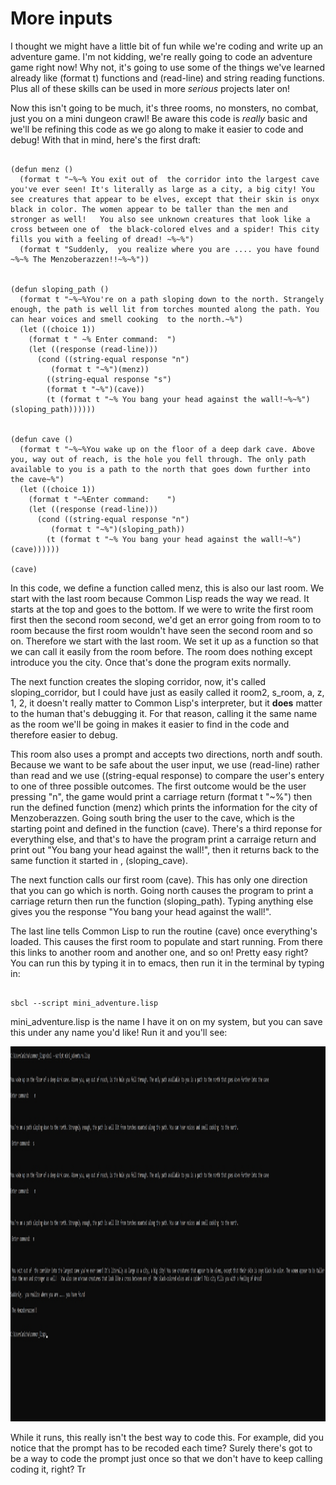 
# More inputs

I thought we might have a little bit of fun while we're coding and write up an adventure game. I'm not kidding, we're really going to code an adventure game right now!
Why not, it's going to use some of the things we've learned already like (format t) functions and (read-line) and string reading functions. Plus all of these skills can
be used in more *serious* projects later on!

Now this isn't going to be much, it's three rooms, no monsters, no combat, just you on a mini dungeon crawl! Be aware this code is *really* basic and we'll be refining
this code as we go along to make it easier to code and debug!   With that in mind, here's the first draft:

```

(defun menz ()
  (format t "~%~% You exit out of  the corridor into the largest cave you've ever seen! It's literally as large as a city, a big city! You see creatures that appear to be elves, except that their skin is onyx black in color. The women appear to be taller than the men and stronger as well!   You also see unknown creatures that look like a cross between one of  the black-colored elves and a spider! This city fills you with a feeling of dread! ~%~%")
  (format t "Suddenly,  you realize where you are .... you have found ~%~% The Menzoberazzen!!~%~%"))


(defun sloping_path ()
  (format t "~%~%You're on a path sloping down to the north. Strangely enough, the path is well lit from torches mounted along the path. You can hear voices and smell cooking  to the north.~%")
  (let ((choice 1))
    (format t " ~% Enter command:  ")
    (let ((response (read-line)))
      (cond ((string-equal response "n")
	     (format t "~%")(menz))
	    ((string-equal response "s")
	    (format t "~%")(cave))
	    (t (format t "~% You bang your head against the wall!~%~%")(sloping_path))))))
	     

(defun cave ()
  (format t "~%~%You wake up on the floor of a deep dark cave. Above you, way out of reach, is the hole you fell through. The only path available to you is a path to the north that goes down further into the cave~%")
  (let ((choice 1))
    (format t "~%Enter command:    ")
    (let ((response (read-line)))
      (cond ((string-equal response "n")
	     (format t "~%")(sloping_path))
	    (t (format t "~% You bang your head against the wall!~%")(cave))))))

(cave)

```

In this code, we define a function called menz, this is also our last room.  We start with the last room because Common Lisp reads the way we read. It starts at the top and goes
to the bottom. If we were to write the first room first then  the second room second, we'd get an error going from room to to room because the first room wouldn't have seen the
second room and so on. Therefore we start with the last room. We set it up as a function so that we can call it easily from the room before.  The room does nothing except
introduce you the city. Once that's done the program exits normally.

The next function creates the sloping corridor, now, it's called sloping_corridor, but I could have just as easily called it room2, s_room, a, z, 1, 2, it doesn't really
matter to  Common Lisp's interpreter, but it **does** matter  to the human that's debugging it. For that reason, calling it the same name as the room we'll be going in 
makes it easier to find in the code and therefore easier to debug.

This room also uses a prompt and accepts two directions, north andf south. Because we want to be safe about the user input, we use (read-line) rather than read and 
we use ((string-equal response) to compare the user's entery to one of three possible outcomes. The first outcome would be the user pressing "n", the game would
print a carriage return (format t "~%") then run the defined function (menz) which prints the information for the city of Menzoberazzen. Going south bring the user to the
cave, which is the starting point and defined in the function (cave).  There's a third reponse for everything else, and that's to have the program print a carraige return
and print out "You bang your head against the wall!", then it returns back to the same function it started in , (sloping_cave).

The next function calls our first room (cave). This has only one direction that you can go which is north.  Going north causes the program to print a carriage return then run 
the function (sloping_path). Typing anything else gives you the response "You bang your head against the wall!". 

The last line tells Common Lisp to run the routine (cave) once everything's loaded. This causes the first room to populate and start running. From there this links to another 
room and another one, and so on!  Pretty easy right? You can run this by typing it in to emacs, then run it in the terminal by typing in:

```

sbcl --script mini_adventure.lisp

```

mini_adventure.lisp is the name I have it on on my system, but you can save this under any name you'd like! Run it and you'll see:


<a href="rel"><img src="https://github.com/Vorlonhomeworld/BBCL/blob/main/images/mini_adventure.jpg" height="600" width="1200"></a>

While it runs, this really isn't the best way to code this. For example, did you notice that the prompt has to be recoded each time? Surely there's got to be a way to 
code the prompt just once so that we don't have to keep calling coding it, right?  Tr
